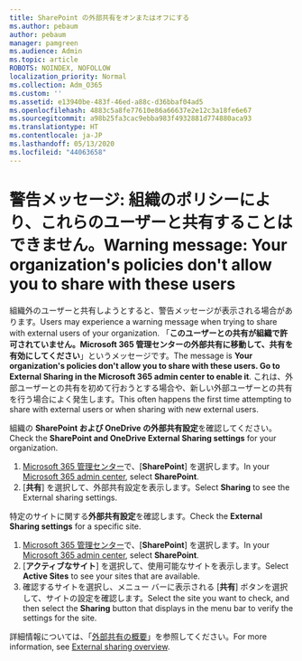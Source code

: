 ```yaml
---
title: SharePoint の外部共有をオンまたはオフにする
ms.author: pebaum
author: pebaum
manager: pamgreen
ms.audience: Admin
ms.topic: article
ROBOTS: NOINDEX, NOFOLLOW
localization_priority: Normal
ms.collection: Adm_O365
ms.custom: ''
ms.assetid: e13940be-483f-46ed-a88c-d36bbaf04ad5
ms.openlocfilehash: 4883c5a8fe77610e86a66637e2e12c3a18fe6e67
ms.sourcegitcommit: a98b25fa3cac9ebba983f4932881d774880aca93
ms.translationtype: HT
ms.contentlocale: ja-JP
ms.lasthandoff: 05/13/2020
ms.locfileid: "44063658"
---
```

# <a name="warning-message-your-organizations-policies-dont-allow-you-to-share-with-these-users"></a><span data-ttu-id="68234-102">警告メッセージ: 組織のポリシーにより、これらのユーザーと共有することはできません。</span><span class="sxs-lookup"><span data-stu-id="68234-102">Warning message: Your organization's policies don't allow you to share with these users</span></span>

<span data-ttu-id="68234-103">組織外のユーザーと共有しようとすると、警告メッセージが表示される場合があります。</span><span class="sxs-lookup"><span data-stu-id="68234-103">Users may experience a warning message when trying to share with external users of your organization.</span></span> <span data-ttu-id="68234-104">「**このユーザーとの共有が組織で許可されていません。Microsoft 365 管理センターの外部共有に移動して、共有を有効にしてください**」というメッセージです。</span><span class="sxs-lookup"><span data-stu-id="68234-104">The message is **Your organization's policies don't allow you to share with these users. Go to External Sharing in the Microsoft 365 admin center to enable it**.</span></span> <span data-ttu-id="68234-105">これは、外部ユーザーとの共有を初めて行おうとする場合や、新しい外部ユーザーとの共有を行う場合によく発生します。</span><span class="sxs-lookup"><span data-stu-id="68234-105">This often happens the first time attempting to share with external users or when sharing with new external users.</span></span>

<span data-ttu-id="68234-106">組織の **SharePoint および OneDrive の外部共有設定**を確認してください。</span><span class="sxs-lookup"><span data-stu-id="68234-106">Check the **SharePoint and OneDrive External Sharing settings** for your organization.</span></span>

1. <span data-ttu-id="68234-107">[Microsoft 365 管理センター](https://admin.microsoft.com/AdminPortal/Home#/homepage">https://admin.microsoft.com/)で、[**SharePoint**] を選択します。</span><span class="sxs-lookup"><span data-stu-id="68234-107">In your [Microsoft 365 admin center](https://admin.microsoft.com/AdminPortal/Home#/homepage">https://admin.microsoft.com/), select **SharePoint**.</span></span>
3. <span data-ttu-id="68234-108">[**共有**] を選択して、外部共有設定を表示します。</span><span class="sxs-lookup"><span data-stu-id="68234-108">Select **Sharing** to see the External sharing settings.</span></span>

<span data-ttu-id="68234-109">特定のサイトに関する**外部共有設定**を確認します。</span><span class="sxs-lookup"><span data-stu-id="68234-109">Check the **External Sharing settings** for a specific site.</span></span>

1. <span data-ttu-id="68234-110">[Microsoft 365 管理センター](https://admin.microsoft.com/AdminPortal/Home#/homepage">https://admin.microsoft.com/)で、[**SharePoint**] を選択します。</span><span class="sxs-lookup"><span data-stu-id="68234-110">In your [Microsoft 365 admin center](https://admin.microsoft.com/AdminPortal/Home#/homepage">https://admin.microsoft.com/), select **SharePoint**.</span></span>
2. <span data-ttu-id="68234-111">[**アクティブなサイト**] を選択して、使用可能なサイトを表示します。</span><span class="sxs-lookup"><span data-stu-id="68234-111">Select **Active Sites** to see your sites that are available.</span></span>
3. <span data-ttu-id="68234-112">確認するサイトを選択し、メニュー バーに表示される [**共有**] ボタンを選択して、サイトの設定を確認します。</span><span class="sxs-lookup"><span data-stu-id="68234-112">Select the site you want to check, and then select the **Sharing** button that displays in the menu bar to verify the settings for the site.</span></span>

<span data-ttu-id="68234-113">詳細情報については、「[外部共有の概要](https://docs.microsoft.com/sharepoint/external-sharing-overview)」を参照してください。</span><span class="sxs-lookup"><span data-stu-id="68234-113">For more information, see [External sharing overview](https://docs.microsoft.com/sharepoint/external-sharing-overview).</span></span>